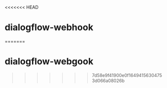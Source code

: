 <<<<<<< HEAD
# dialogflow-webhook
=======
# dialogflow-webgook
>>>>>>> 7d58e9f41900e0f16494156304753d066a08026b
